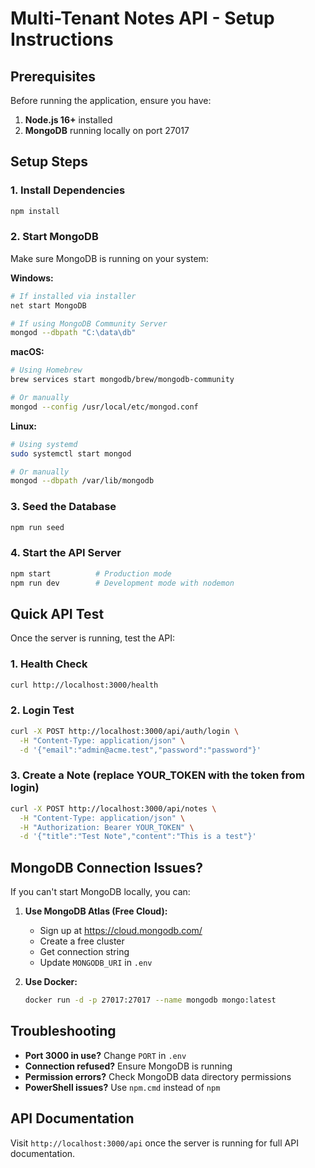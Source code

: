 # Multi-Tenant Notes API - Setup Instructions

## Prerequisites

Before running the application, ensure you have:

1. **Node.js 16+** installed
2. **MongoDB** running locally on port 27017

## Setup Steps

### 1. Install Dependencies
```bash
npm install
```

### 2. Start MongoDB
Make sure MongoDB is running on your system:

**Windows:**
```bash
# If installed via installer
net start MongoDB

# If using MongoDB Community Server
mongod --dbpath "C:\data\db"
```

**macOS:**
```bash
# Using Homebrew
brew services start mongodb/brew/mongodb-community

# Or manually
mongod --config /usr/local/etc/mongod.conf
```

**Linux:**
```bash
# Using systemd
sudo systemctl start mongod

# Or manually
mongod --dbpath /var/lib/mongodb
```

### 3. Seed the Database
```bash
npm run seed
```

### 4. Start the API Server
```bash
npm start          # Production mode
npm run dev        # Development mode with nodemon
```

## Quick API Test

Once the server is running, test the API:

### 1. Health Check
```bash
curl http://localhost:3000/health
```

### 2. Login Test
```bash
curl -X POST http://localhost:3000/api/auth/login \
  -H "Content-Type: application/json" \
  -d '{"email":"admin@acme.test","password":"password"}'
```

### 3. Create a Note (replace YOUR_TOKEN with the token from login)
```bash
curl -X POST http://localhost:3000/api/notes \
  -H "Content-Type: application/json" \
  -H "Authorization: Bearer YOUR_TOKEN" \
  -d '{"title":"Test Note","content":"This is a test"}'
```

## MongoDB Connection Issues?

If you can't start MongoDB locally, you can:

1. **Use MongoDB Atlas (Free Cloud):**
   - Sign up at https://cloud.mongodb.com/
   - Create a free cluster
   - Get connection string
   - Update `MONGODB_URI` in `.env`

2. **Use Docker:**
   ```bash
   docker run -d -p 27017:27017 --name mongodb mongo:latest
   ```

## Troubleshooting

- **Port 3000 in use?** Change `PORT` in `.env`
- **Connection refused?** Ensure MongoDB is running
- **Permission errors?** Check MongoDB data directory permissions
- **PowerShell issues?** Use `npm.cmd` instead of `npm`

## API Documentation

Visit `http://localhost:3000/api` once the server is running for full API documentation.